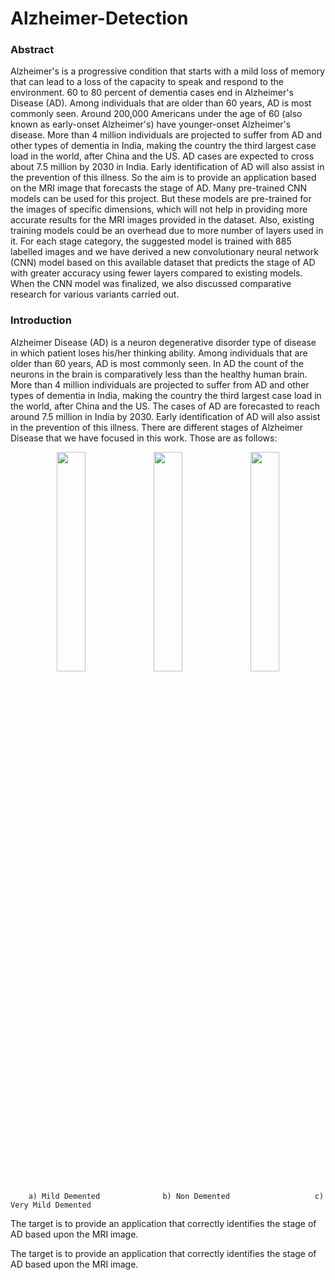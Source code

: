 # Alzheimer-Detection
### Abstract 
Alzheimer's is a progressive condition that starts 
with a mild loss of memory that can lead to a loss of the 
capacity to speak and respond to the environment. 60 to 80 
percent of dementia cases end in Alzheimer's Disease (AD). 
Among individuals that are older than 60 years, AD is 
most commonly seen. Around 200,000 Americans under 
the age of 60 (also known as early-onset Alzheimer's) have 
younger-onset Alzheimer's disease. More than 4 million 
individuals are projected to suffer from AD and other 
types of dementia in India, making the country the third 
largest case load in the world, after China and the US. AD 
cases are expected to cross about 7.5 million by 2030 in 
India. Early identification of AD will also assist in the 
prevention of this illness. So the aim is to provide an 
application based on the MRI image that forecasts the 
stage of AD. Many pre-trained CNN models can be used 
for this project. But these models are pre-trained for the 
images of specific dimensions, which will not help in 
providing more accurate results for the MRI images 
provided in the dataset. Also, existing training models 
could be an overhead due to more number of layers used 
in it. For each stage category, the suggested model is 
trained with 885 labelled images and we have derived a 
new convolutionary neural network (CNN) model based on 
this available dataset that predicts the stage of AD with 
greater accuracy using fewer layers compared to existing 
models. When the CNN model was finalized, we also 
discussed comparative research for various variants 
carried out.
### Introduction
Alzheimer Disease (AD) is a neuron degenerative disorder type of disease in which patient loses his/her thinking ability. Among individuals that are older than 60 years, AD is most commonly seen. In AD the count of the neurons in the brain is comparatively less than the healthy human brain. More than 4 million individuals are projected to suffer from AD and other types of dementia in India, making the country the third largest case load in the world, after China and the US. The cases of AD are forecasted to reach around 7.5 million in India by 2030. Early identification of AD will also assist in the prevention of this illness.
There are different stages of Alzheimer Disease that we have focused in this work. Those are as follows:
<p align="center">
   <img src="https://cloud.githubusercontent.com/assets/4307137/10105283/251b6868-63ae-11e5-9918-b789d9d682ec.png" width="30%"></img> 
   <img src="https://cloud.githubusercontent.com/assets/4307137/10105290/2a183f3a-63ae-11e5-9380-50d9f6d8afd6.png" width="30%"></img>
   <img src="https://cloud.githubusercontent.com/assets/4307137/10105284/26aa7ad4-63ae-11e5-88b7-bc523a095c9f.png" width="30%"></img>
</p>





   	    a) Mild Demented              b) Non Demented                   c) Very Mild Demented
The target is to provide an application that correctly identifies the stage of AD based upon the MRI image.

The target is to provide an application that correctly identifies the stage of AD based upon the MRI image.
